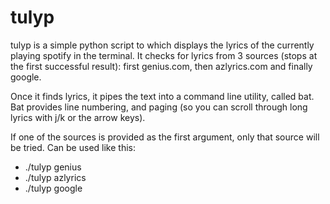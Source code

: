 # tulyp

tulyp is a simple python script to which displays the lyrics of the currently playing spotify in the terminal. It checks for lyrics from 3 sources (stops at the first successful result): first genius.com, then azlyrics.com and finally google.

Once it finds lyrics, it pipes the text into a command line utility, called bat. Bat provides line numbering, and paging (so you can scroll through long lyrics with j/k or the arrow keys).

If one of the sources is provided as the first argument, only that source will be tried. Can be used like this:
* ./tulyp genius
* ./tulyp azlyrics
* ./tulyp google
